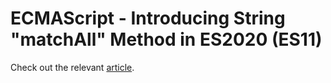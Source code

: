 # ECMAScript - Introducing String "matchAll" Method in ES2020 (ES11)

Check out the relevant [article](https://nitayneeman.com/posts/introducing-string-matchall-method-in-ecmascript-2020).

